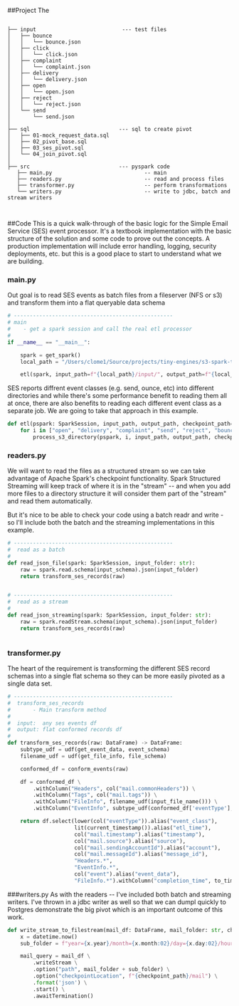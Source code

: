 

##Project
The 

```text

├── input                           --- test files
│   ├── bounce
│   │   └── bounce.json
│   ├── click
│   │   └── click.json
│   ├── complaint
│   │   └── complaint.json
│   ├── delivery
│   │   └── delivery.json
│   ├── open
│   │   └── open.json
│   ├── reject
│   │   └── reject.json
│   └── send
│       └── send.json
│
├── sql                            --- sql to create pivot
│   ├── 01-mock_request_data.sql
│   ├── 02_pivot_base.sql
│   ├── 03_ses_pivot.sql
│   └── 04_join_pivot.sql
│
├── src                            --- pyspark code
   ├── main.py                             -- main
   ├── readers.py                          -- read and process files
   ├── transformer.py                      -- perform transformations
   └── writers.py                          -- write to jdbc, batch and stream writers



```
##Code
This is a quick walk-through of the basic logic for the Simple Email Service (SES) event processor. It's a textbook implementation with the basic structure of the solution and some code to prove out the concepts.
A production implementation will include error handling, logging, security deployments, etc. but this is a good place to start to understand what we are building.

### main.py
Out goal is to read SES events as batch files from a fileserver (NFS or s3) and transform them into a flat queryable data schema

```python 
# --------------------------------------------------
# main
#    - get a spark session and call the real etl processor
#
if __name__ == "__main__":

    spark = get_spark()
    local_path = "/Users/clome1/Source/projects/tiny-engines/s3-spark-transform"

    etl(spark, input_path=f"{local_path}/input/", output_path=f"{local_path}/output_local/")

```

SES reports diffrent event classes (e.g. send, ounce, etc) into different directories and while there's some performance benefit to reading them all at once, there are also benefits to reading each different event class as a separate job.  We are going to take that approach in this example.

```python
def etl(pspark: SparkSession, input_path, output_path, checkpoint_path=None):
    for i in ["open", "delivery", "complaint", "send", "reject", "bounce", "click"]:
        process_s3_directory(pspark, i, input_path, output_path, checkpoint_path)

```

### readers.py
We will want to read the files as a structured stream so we can take advantage of Apache Spark's checkpoint functionality.   Spark Structured Streaming will keep track of where it is in the "stream" -- and when you add more files to a directory structure it will consider them part of the "stream" and read them automatically.

But it's nice to be able to check your code using a batch readr and write - so I'll include both the batch and the streaming implementations in this example.

```python
# --------------------------------------------------
#  read as a batch
#
def read_json_file(spark: SparkSession, input_folder: str):
    raw = spark.read.schema(input_schema).json(input_folder)
    return transform_ses_records(raw)


# --------------------------------------------------
#  read as a stream
#
def read_json_streaming(spark: SparkSession, input_folder: str):
    raw = spark.readStream.schema(input_schema).json(input_folder)
    return transform_ses_records(raw)



```

### transformer.py

The heart of the requirement is transforming the different SES record schemas into a single flat schema so they can be more easily pivoted as a single data set.

```python
# --------------------------------------------------
#  transform_ses_records
#       - Main transform method
#
#  input:  any ses events df
#  output: flat conformed records df
#
def transform_ses_records(raw: DataFrame) -> DataFrame:
    subtype_udf = udf(get_event_data, event_schema)
    filename_udf = udf(get_file_info, file_schema)

    conformed_df = conform_events(raw)

    df = conformed_df \
        .withColumn("Headers", col("mail.commonHeaders")) \
        .withColumn("Tags", col("mail.tags")) \
        .withColumn("FileInfo", filename_udf(input_file_name())) \
        .withColumn("EventInfo", subtype_udf(conformed_df['eventType'], conformed_df['event']))

    return df.select(lower(col("eventType")).alias("event_class"),
                     lit(current_timestamp()).alias("etl_time"),
                     col("mail.timestamp").alias("timestamp"),
                     col("mail.source").alias("source"),
                     col("mail.sendingAccountId").alias("account"),
                     col("mail.messageId").alias("message_id"),
                     "Headers.*",
                     "EventInfo.*",
                     col("event").alias("event_data"),
                     "FileInfo.*").withColumn("completion_time", to_timestamp(col("event_time")))

```

###writers.py
As with the readers -- I've included both batch and streaming writers. I've thrown in a jdbc writer as well so that we can dumpl quickly to Postgres demonstrate the big pivot which is an important outcome of this work.  

```python
def write_stream_to_filestream(mail_df: DataFrame, mail_folder: str, checkpoint_path: str):
    x = datetime.now()
    sub_folder = f"year={x.year}/month={x.month:02}/day={x.day:02}/hour={x.hour:02}"

    mail_query = mail_df \
        .writeStream \
        .option("path", mail_folder + sub_folder) \
        .option("checkpointLocation", f"{checkpoint_path}/mail") \
        .format('json') \
        .start() \
        .awaitTermination()
```